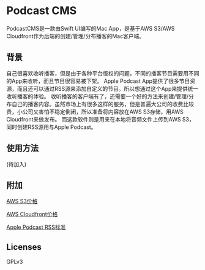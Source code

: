 # Podcast CMS
PodcastCMS是一款由Swift UI编写的Mac App，是基于AWS S3/AWS Cloudfront作为后端的创建/管理/分布播客的Mac客户端。

## 背景
自己很喜欢收听播客，但是由于各种平台版权的问题，不同的播客节目需要用不同的App来收听，而且节目很容易被下架。
Apple Podcast App提供了很多节目资源，而且还可以通过RSS源来添加自定义的节目。所以想通过这个App来提供统一收听播客的体验。
收听播客的客户端有了，还需要一个好的方法来创建/管理/分布自己的播客内容。虽然市场上有很多这样的服务，但是普遍大公司的收费比较贵，小公司又害怕不稳定倒闭，所以准备将内容放在AWS S3存储，用AWS Cloudfront来做发布。
而这款软件则是用来在本地将音频文件上传到AWS S3，同时创建RSS源用与Apple Podcast。

## 使用方法
(待加入)

## 附加
[AWS S3价格](https://aws.amazon.com/cn/s3/pricing/)

[AWS Cloudfront价格](https://aws.amazon.com/cn/cloudfront/pricing/)

[Apple Podcast RSS标准](https://help.apple.com/itc/podcasts_connect/#/itcb54353390)

## Licenses
GPLv3
